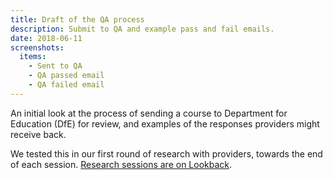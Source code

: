 ```yaml
---
title: Draft of the QA process
description: Submit to QA and example pass and fail emails.
date: 2018-06-11
screenshots:
  items:
    - Sent to QA
    - QA passed email
    - QA failed email
---
```


An initial look at the process of sending a course to Department for Education (DfE) for review, and examples of the responses providers might receive back.

We tested this in our first round of research with providers, towards the end of each session. [Research sessions are on Lookback](https://lookback.io/dfe-digital/providers).
